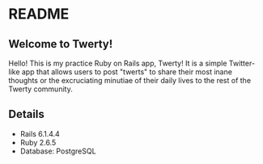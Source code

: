 # README

## Welcome to Twerty!
Hello! This is my practice Ruby on Rails app, Twerty! It is a simple Twitter-like app that allows users to post "twerts" to share their most inane thoughts or the excruciating minutiae of their daily lives to the rest of the Twerty community.

## Details
* Rails 6.1.4.4
* Ruby 2.6.5
* Database: PostgreSQL
